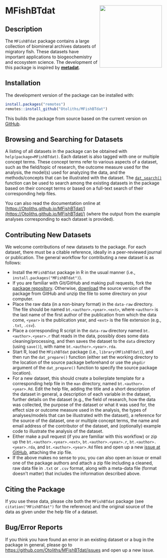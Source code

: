 <!-- README.md is generated from README.Rmd. Please edit that file -->
# MFishBTdat <img src="man/figures/Biomineral_archives.png" align="right" height="200" />

## Description

The `MFishBTdat` package contains a large collection of biomineral archives datasets of migratory fish. These datasets have important applications to biogeochemistry and ecosystem science. The development of this package is inspired by [**metadat**](https://github.com/wviechtb/metadat).

## Installation

The development version of the package can be installed with:

```r
install.packages("remotes")
remotes::install_github("Otoliths/MFishBTdat")
```

This builds the package from source based on the current version on [GitHub](https://github.com/Otoliths/MFishBTdat).

## Browsing and Searching for Datasets

A listing of all datasets in the package can be obtained with `help(package=MFishBTdat)`. Each dataset is also tagged with one or multiple concept terms. These concept terms refer to various aspects of a dataset, such as the field/topic of research, the outcome measure used for the analysis, the model(s) used for analyzing the data, and the methods/concepts that can be illustrated with the dataset. The [`dat_search()`](https://Otoliths.github.io/MFishBTdat/reference/dat_search.html) function can be used to search among the existing datasets in the package based on their concept terms or based on a full-text search of their corresponding help files.

You can also read the documentation online at [https://Otoliths.github.io/MFishBTdat/](https://Otoliths.github.io/MFishBTdat/) (where the output from the example analyses corresponding to each dataset is provided).

## Contributing New Datasets

We welcome contributions of new datasets to the package. For each dataset, there must be a citable reference, ideally in a peer-reviewed journal or publication. The general workflow for contributing a new dataset is as follows:

- Install the `MFishBTdat` package in R in the usual manner (i.e., `install.packages("MFishBTdat")`).
- If you are familiar with Git/GitHub and making pull requests, fork the [package repository](https://github.com/Otoliths/MFishBTdat). Otherwise, [download](https://github.com/Otoliths/MFishBTdat/archive/master.zip) the source version of the package from GitHub and unzip the file to some directory on your computer.
- Place the raw data (in a non-binary format) in the `data-raw` directory. The file should be named `bt.<author>.<year>.<ext>`, where `<author>` is the last name of the first author of the publication from which the data come, `<year>` is the publication year, and `<ext>` is the file extension (e.g., `.txt`, `.csv`).
- Place a corresponding R script in the `data-raw` directory named `bt.<author>.<year>.r` that reads in the data, possibly does some data cleaning/processing, and then saves the dataset to the `data` directory (using `save()`), with name `bt.<author>.<year>.rda`.
- Start R, load the `MFishBTdat` package (i.e., `library(MFishBTdat)`), and then run the `dat_prepare()` function (either set the working directory to the location of the source package beforehand or use the `pkgdir` argument of the `dat_prepare()` function to specify the source package location).
- For a new dataset, this should create a boilerplate template for a corresponding help file in the `man` directory, named `bt.<author>.<year>.Rd`. Edit the help file, adding the title and a short description of the dataset in general, a description of each variable in the dataset, further details on the dataset (e.g., the field of research, how the data was collected, the purpose of the dataset or what it was used for, the effect size or outcome measure used in the analysis, the types of analyses/models that can be illustrated with the dataset), a reference for the source of the dataset, one or multiple concept terms, the name and email address of the contributor of the dataset, and (optionally) example code to illustrate the analysis of the dataset.
- Either make a pull request (if you are familiar with this workflow) or zip up the `bt.<author>.<year>.<ext>`, `bt.<author>.<year>.r`, `bt.<author>.<year>.rda`, and `bt.<author>.<year>.Rd` files and open up a new [issue at GitHub](https://github.com/Otoliths/MFishBTdat/issues), attaching the zip file.
- If the above makes no sense to you, you can also open an issue or email one of the package authors and attach a zip file including a cleaned, raw data file in `.txt` or `.csv` format, along with a meta-data file (format doesn't matter) that includes the information described above.

## Citing the Package

If you use these data, please cite both the `MFishBTdat` package (see `citation("MFishBTdat")` for the reference) and the original source of the data as given under the help file of a dataset.

## Bug/Error Reports

If you think you have found an error in an existing dataset or a bug in the package in general, please go to https://github.com/Otoliths/MFishBTdat/issues and open up a new issue.
